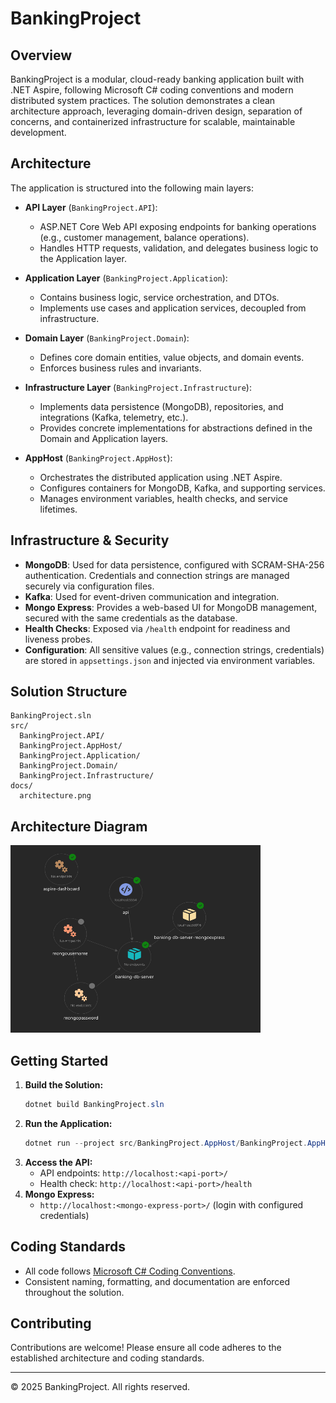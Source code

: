 # BankingProject

## Overview

BankingProject is a modular, cloud-ready banking application built with .NET Aspire, following Microsoft C# coding conventions and modern distributed system practices. The solution demonstrates a clean architecture approach, leveraging domain-driven design, separation of concerns, and containerized infrastructure for scalable, maintainable development.

## Architecture

The application is structured into the following main layers:

- **API Layer** (`BankingProject.API`):
  - ASP.NET Core Web API exposing endpoints for banking operations (e.g., customer management, balance operations).
  - Handles HTTP requests, validation, and delegates business logic to the Application layer.

- **Application Layer** (`BankingProject.Application`):
  - Contains business logic, service orchestration, and DTOs.
  - Implements use cases and application services, decoupled from infrastructure.

- **Domain Layer** (`BankingProject.Domain`):
  - Defines core domain entities, value objects, and domain events.
  - Enforces business rules and invariants.

- **Infrastructure Layer** (`BankingProject.Infrastructure`):
  - Implements data persistence (MongoDB), repositories, and integrations (Kafka, telemetry, etc.).
  - Provides concrete implementations for abstractions defined in the Domain and Application layers.

- **AppHost** (`BankingProject.AppHost`):
  - Orchestrates the distributed application using .NET Aspire.
  - Configures containers for MongoDB, Kafka, and supporting services.
  - Manages environment variables, health checks, and service lifetimes.

## Infrastructure & Security

- **MongoDB**: Used for data persistence, configured with SCRAM-SHA-256 authentication. Credentials and connection strings are managed securely via configuration files.
- **Kafka**: Used for event-driven communication and integration.
- **Mongo Express**: Provides a web-based UI for MongoDB management, secured with the same credentials as the database.
- **Health Checks**: Exposed via `/health` endpoint for readiness and liveness probes.
- **Configuration**: All sensitive values (e.g., connection strings, credentials) are stored in `appsettings.json` and injected via environment variables.

## Solution Structure

```
BankingProject.sln
src/
  BankingProject.API/
  BankingProject.AppHost/
  BankingProject.Application/
  BankingProject.Domain/
  BankingProject.Infrastructure/
docs/
  architecture.png
```

## Architecture Diagram

<img src="docs/microsservices-graph.png" width="400" height="300" />

## Getting Started

1. **Build the Solution:**
   ```powershell
   dotnet build BankingProject.sln
   ```
2. **Run the Application:**
   ```powershell
   dotnet run --project src/BankingProject.AppHost/BankingProject.AppHost.csproj
   ```
3. **Access the API:**
   - API endpoints: `http://localhost:<api-port>/`
   - Health check: `http://localhost:<api-port>/health`
4. **Mongo Express:**
   - `http://localhost:<mongo-express-port>/` (login with configured credentials)

## Coding Standards

- All code follows [Microsoft C# Coding Conventions](https://learn.microsoft.com/en-us/dotnet/csharp/fundamentals/coding-style/coding-conventions).
- Consistent naming, formatting, and documentation are enforced throughout the solution.

## Contributing

Contributions are welcome! Please ensure all code adheres to the established architecture and coding standards.

---

© 2025 BankingProject. All rights reserved.
